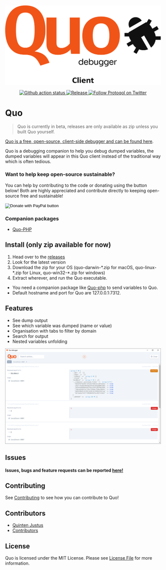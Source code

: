 ![Quo](assets/quo-client-trans.png)

<p align="center">
    <a href="https://github.com/protoqol/quo/actions/workflows/main.yml">	
       <img alt="Github action status" src="https://github.com/protoqol/quo/actions/workflows/main.yml/badge.svg">
    </a>        
    <a href="https://github.com/protoqol/quo/actions/workflows/release.yml">	
       <img alt="Release" src="https://github.com/protoqol/quo/actions/workflows/release.yml/badge.svg">
    </a>    
    <a href="https://twitter.com/intent/follow?screen_name=Protoqol_XYZ">
        <img src="https://img.shields.io/twitter/follow/Protoqol_XYZ.svg?label=%40Protoqol_XYZ&style=social"
            alt="Follow Protoqol on Twitter">
    </a>
</p>

# Quo

> Quo is currently in beta, releases are only available as zip unless you built Quo yourself.

[Quo is a free, open-source, client-side debugger and can be found here](https://github.com/Protoqol/Quo).

Quo is a debugging companion to help you debug dumped variables, the dumped variables will appear in this Quo client
instead of the
traditional way which is often tedious.

### Want to help keep open-source sustainable?

You can help by contributing to the code or donating using the button below!
Both are highly appreciated and contribute directly to keeping open-source free and sustainable!

<form action="https://www.paypal.com/donate" method="post" target="_top">
<input type="hidden" name="hosted_button_id" value="TJS5BKNE3JGW8" />
<input type="image" src="https://www.paypalobjects.com/en_US/i/btn/btn_donate_LG.gif" border="0" name="submit" title="PayPal - The safer, easier way to pay online!" alt="Donate with PayPal button" />
<img alt="" border="0" src="https://www.paypal.com/en_NL/i/scr/pixel.gif" width="1" height="1" />
</form>

### Companion packages

- [Quo-PHP](https://github.com/Protoqol/Quo-php)

## Install (only zip available for now)

1. Head over to the [releases](https://github.com/Protoqol/Quo/releases)
2. Look for the latest version
3. Download the zip for your OS (quo-darwin-\*.zip for macOS, quo-linux-\*.zip for Linux, quo-win32-\*.zip for windows)
4. Extract wherever, and run the Quo executable.

- You need a companion package like [Quo-php](https://github.com/Protoqol/Quo-php) to send variables to Quo.
- Default hostname and port for Quo are 127.0.0.1:7312.

## Features

- See dump output
- See which variable was dumped (name or value)
- Organisation with tabs to filter by domain
- Search for output
- Nested variables unfolding

![Quo](assets/preview.png)

## Issues

#### Issues, bugs and feature requests can be reported [here!](https://github.com/Protoqol/quo-php/issues/new/choose)

## Contributing

See [Contributing](CONTRIBUTING.md) to see how you can contribute to Quo!

## Contributors

- [Quinten Justus](https://github.com/QuintenJustus)
- [Contributors](https://github.com/Protoqol/quo-php/graphs/contributors)

## License

Quo is licensed under the MIT License. Please see [License File](LICENSE) for more information.
